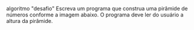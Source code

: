 algoritmo "desafio"
Escreva um programa que construa uma pirâmide de números conforme a imagem abaixo. O programa deve ler do usuário a altura da pirâmide.
